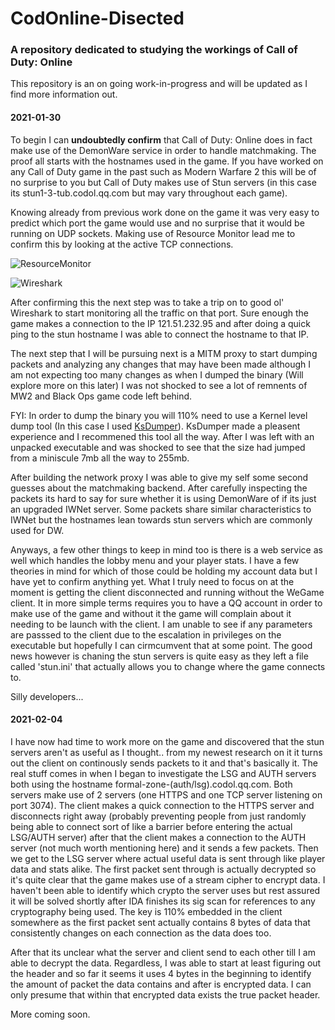 # CodOnline-Disected
### A repository dedicated to studying the workings of Call of Duty: Online

This repository is an on going work-in-progress and will be updated as I find more information out.

#### 2021-01-30

To begin I can __undoubtedly confirm__ that Call of Duty: Online does in fact make use of the DemonWare service in order to handle matchmaking. The proof all starts with the hostnames used in the game. If you have worked on any Call of Duty game in the past such as Modern Warfare 2 this will be of no surprise to you but Call of Duty makes use of Stun servers (in this case its stun1-3-tub.codol.qq.com but may vary throughout each game).

Knowing already from previous work done on the game it was very easy to predict which port the game would use and no surprise that it would be running on UDP sockets. Making use of Resource Monitor lead me to confirm this by looking at the active TCP connections.

![ResourceMonitor](https://i.imgur.com/oMmmOmL.png)

![Wireshark](https://i.imgur.com/8HyQWUa.png)

After confirming this the next step was to take a trip on to good ol' Wireshark to start monitoring all the traffic on that port. Sure enough the game makes a connection to the IP 121.51.232.95 and after doing a quick ping to the stun hostname I was able to connect the hostname to that IP.

The next step that I will be pursuing next is a MITM proxy to start dumping packets and analyzing any changes that may have been made although I am not expecting too many changes as when I dumped the binary (Will explore more on this later) I was not shocked to see a lot of remnents of MW2 and Black Ops game code left behind.

FYI: In order to dump the binary you will 110% need to use a Kernel level dump tool (In this case I used [KsDumper](https://github.com/EquiFox/KsDumper)). KsDumper made a pleasent experience and I recommened this tool all the way. After I was left with an unpacked executable and was shocked to see that the size had jumped from a miniscule 7mb all the way to 255mb.

After building the network proxy I was able to give my self some second guesses about the matchmaking backend. After carefully inspecting the packets its hard to say for sure whether it is using DemonWare of if its just an upgraded IWNet server. Some packets share similar characteristics to IWNet but the hostnames lean towards stun servers which are commonly used for DW.

Anyways, a few other things to keep in mind too is there is a web service as well which handles the lobby menu and your player stats. I have a few theories in mind for which of those could be holding my account data but I have yet to confirm anything yet. What I truly need to focus on at the moment is getting the client disconnected and running without the WeGame client. It in more simple terms requires you to have a QQ account in order to make use of the game and without it the game will complain about it needing to be launch with the client. I am unable to see if any parameters are passsed to the client due to the escalation in privileges on the executable but hopefully I can cirmcumvent that at some point. The good news however is chaning the stun servers is quite easy as they left a file called 'stun.ini' that actually allows you to change where the game connects to.

Silly developers...

#### 2021-02-04

I have now had time to work more on the game and discovered that the stun servers aren't as useful as I thought.. from my newest research on it it turns out the client on continously sends packets to it and that's basically it. The real stuff comes in when I began to investigate the LSG and AUTH servers both using the hostname formal-zone-(auth/lsg).codol.qq.com. Both servers make use of 2 servers (one HTTPS and one TCP server listening on port 3074). The client makes a quick connection to the HTTPS server and disconnects right away (probably preventing people from just randomly being able to connect sort of like a barrier before entering the actual LSG/AUTH server) after that the client makes a connection to the AUTH server (not much worth mentioning here) and it sends a few packets. Then we get to the LSG server where actual useful data is sent through like player data and stats alike. The first packet sent through is actually decrypted so it's quite clear that the game makes use of a stream cipher to encrypt data. I haven't been able to identify which crypto the server uses but rest assured it will be solved shortly after IDA finishes its sig scan for references to any cryptography being used. The key is 110% embedded in the client somewhere as the first packet sent actually contains 8 bytes of data that consistently changes on each connection as the data does too.

After that its unclear what the server and client send to each other till I am able to decrypt the data. Regardless, I was able to start at least figuring out the header and so far it seems it uses 4 bytes in the beginning to identify the amount of packet the data contains and after is encrypted data. I can only presume that within that encrypted data exists the true packet header.

More coming soon.
